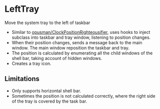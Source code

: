 # LeftTray
Move the system tray to the left of taskbar

* Similar to [opusman/ClockPositionRighteousifier](https://github.com/opusman/ClockPositionRighteousifier), uses hooks to inject subclass into taskbar and tray window, listening to position changes.
* When their position changes, sends a message back to the main window. The main window reposition the taskbar and tray.
* The position is calculated by enumerating all the child windows of the shell bar, taking account of hidden windows.
* Creates a tray icon.

## Limitations
* Only supports horizontal shell bar.
* Sometimes the position is not calculated correctly, where the right side of the tray is covered by the task bar.
